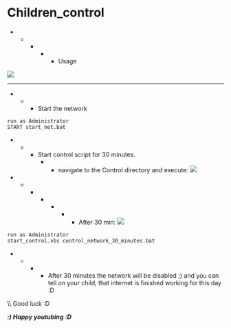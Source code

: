# Children_control

- - - - - Usage

![](https://github.com/nu11secur1ty/Windows/blob/master/Children_control/logo/childwall.jpg)

--------------------------------------------
- - - Start the network
```
run as Administrator
START start_net.bat
```
- - - Start control script for 30 minutes.
      - - navigate to the Control directory and execute:
![](https://github.com/nu11secur1ty/Windows/blob/master/Children_control/screen/1.PNG)

- - - - - - - After 30 min:
![](https://github.com/nu11secur1ty/Windows/blob/master/Children_control/screen/2.PNG)

```
run as Administrator
start_control.vbs control_network_30_minutes.bat
```
- - - - After 30 minutes the network will be disabled ;)
        and you can tell on your child, that internet is finished working for this day :D 
      
\\\\ Good luck :D

***:) Happy youtubing :D***
